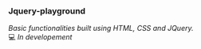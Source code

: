 ### Jquery-playground
_Basic functionalities built using HTML, CSS and JQuery._ <br>
:computer: _In developement_
